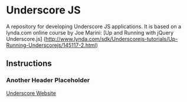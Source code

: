 Underscore JS
=============
A repository for developing Underscore JS applications. It is based on a lynda.com online course by Joe Marini: [Up and Running with jQuery Underscore.js] (http://www.lynda.com/sdk/Underscorejs-tutorials/Up-Running-Underscorejs/145117-2.html)

## Instructions

### Another Header Placeholder
[Underscore Website](http://underscorejs.org/)
